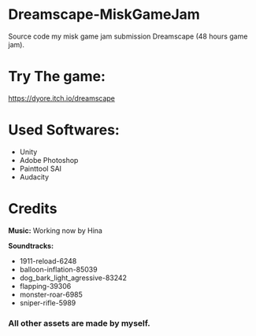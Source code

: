 # Dreamscape-MiskGameJam
Source code my misk game jam submission Dreamscape (48 hours game jam).

# Try The game:
https://dyore.itch.io/dreamscape

# Used Softwares:
- Unity
- Adobe Photoshop
- Painttool SAI
- Audacity

# Credits
**Music:** Working now by Hina

**Soundtracks:**
- 1911-reload-6248
- balloon-inflation-85039
- dog_bark_light_agressive-83242
- flapping-39306
- monster-roar-6985
- sniper-rifle-5989

### All other assets are made by myself.
